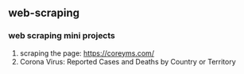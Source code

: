 ## web-scraping
### web scraping mini projects
1. scraping the page: https://coreyms.com/
2. Corona Virus: Reported Cases and Deaths by Country or Territory
